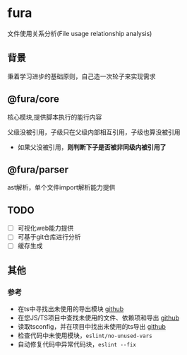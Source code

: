 # fura

文件使用关系分析(File usage relationship analysis)

## 背景

秉着学习进步的基础原则，自己造一次轮子来实现需求

## @fura/core

核心模块,提供脚本执行的能行内容

父级没被引用，子级只在父级内部相互引用，子级也算没被引用

- 如果父没被引用，**则判断下子是否被非同级内被引用了**

## @fura/parser

ast解析，单个文件import解析能力提供

## TODO

- [ ] 可视化web能力提供
- [ ] 可基于git仓库进行分析
- [ ] 缓存生成

## 其他

### 参考

- 在ts中寻找出未使用的导出模块 [github](https://github.com/pzavolinsky/ts-unused-exports)
- 在您JS/TS项目中查找未使用的文件、依赖项和导出 [github](https://github.com/webpro/knip)
- 读取tsconfig，并在项目中找出未使用的ts导出 [github](https://github.com/nadeesha/ts-prune)
- 检查代码中未使用模块，`eslint/no-unused-vars`
- 自动修复代码中异常代码块，`eslint --fix`

